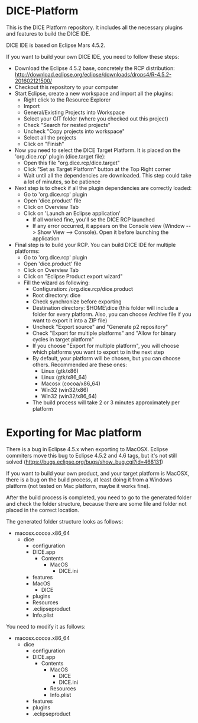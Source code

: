 # DICE-Platform

This is the DICE Platform repository. It includes all the necessary plugins and features to build the DICE IDE.

DICE IDE is based on Eclipse Mars 4.5.2.

If you want to build your own DICE IDE, you need to follow these steps:

* Download the Eclipse 4.5.2 base, concretely the RCP distribution: http://download.eclipse.org/eclipse/downloads/drops4/R-4.5.2-201602121500/
* Checkout this repository to your computer
* Start Eclipse, create a new workspace and import all the plugins:
	* Right click to the Resource Explorer
	* Import
	* General/Existing Projects into Workspace
	* Select your GIT folder (where you checked out this project)
	* Check "Search for nested projects"
	* Uncheck "Copy projects into workspace"
	* Select all the projects
	* Click on "Finish"
* Now you need to select the DICE Target Platform. It is placed on the 'org.dice.rcp' plugin (dice.target file):
	* Open this file "org.dice.rcp/dice.target"
	* Click "Set as Target Platform" button at the Top Right corner
	* Wait until all the dependencies are downloaded. This step could take a lot of minutes, so be patience
* Next step is to check if all the plugin dependencies are correctly loaded:
	* Go to 'org.dice.rcp' plugin
	* Open 'dice.product' file
	* Click on Overview Tab
	* Click on 'Launch an Eclipse application'
		* If all worked fine, you'll se the DICE RCP launched
		* If any error occurred, it appears on the Console view (Window --> Show View --> Console). Open it before launching the application
* Final step is to build your RCP. You can build DICE IDE for multiple platforms:
	* Go to 'org.dice.rcp' plugin
	* Open 'dice.product' file
	* Click on Overview Tab
	* Click on "Eclipse Product export wizard"
	* Fill the wizard as following:
		* Configuration: /org.dice.rcp/dice.product
		* Root directory: dice
		* Check synchronize before exporting
		* Destination directory: $HOME\dice (this folder will include a folder for every platform. Also, you can choose Archive file if you want to export it into a ZIP file)
		* Uncheck "Export source" and "Generate p2 repository"
		* Check "Export for multiple platforms" and "Allow for binary cycles in target platform"
		* If you choose "Export for multiple platform", you will choose which platforms you want to export to in the next step
		* By default, your platform will be chosen, but you can choose others. Recommended are these ones:
			* Linux (gtk/x86)
			* Linux (gtk/x86_64)
			* Macosx (cocoa/x86_64)
			* Win32 (win32/x86)
			* Win32 (win32/x86_64)
		* The build process will take 2 or 3 minutes approximately per platform

# Exporting for Mac platform

There is a bug in Eclipse 4.5.x when exporting to MacOSX. Eclipse commiters move this bug to Eclipse 4.5.2 and 4.6 tags, but it's not still solved (https://bugs.eclipse.org/bugs/show_bug.cgi?id=468131)

If you want to build your own product, and your target platform is MacOSX, there is a bug on the build process, at least doing it from a Windows platform (not tested on Mac platform, maybe it works fine).

After the build process is completed, you need to go to the generated folder and check the folder structure, because there are some file and folder not placed in the correct location.

The generated folder structure looks as follows:
- macosx.cocoa.x86_64
	- dice
		- configuration
		- DICE.app
			- Contents
				- MacOS
					- DICE.ini
		- features
		- MacOS
			- DICE
		- plugins
		- Resources
		- .eclipseproduct
		- Info.plist

You need to modify it as follows:
- macosx.cocoa.x86_64
	- dice
		- configuration
		- DICE.app
			- Contents
				- MacOS
					- DICE
					- DICE.ini
				- Resources
				- Info.plist
		- features
		- plugins
		- .eclipseproduct

